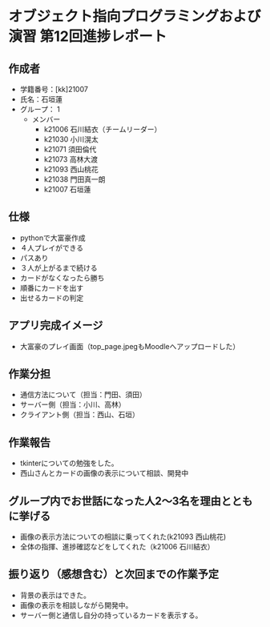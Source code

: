 # オブジェクト指向プログラミングおよび演習 第12回進捗レポート

## 作成者
- 学籍番号：[kk]21007
- 氏名：石垣蓮
- グループ： 1
    - メンバー
        - k21006 石川結衣（チームリーダー）
        - k21030 小川滉太
        - k21071 須田倫代
        - k21073 高林大渡
        - k21093 西山桃花
        - k21038 門田真一朗
        - k21007 石垣蓮
        

## 仕様
- pythonで大富豪作成
- ４人プレイができる
- パスあり
- ３人が上がるまで続ける
- カードがなくなったら勝ち
- 順番にカードを出す
- 出せるカードの判定

## アプリ完成イメージ
- 大富豪のプレイ画面（top_page.jpegもMoodleへアップロードした）

## 作業分担
- 通信方法について（担当：門田、須田）
- サーバー側（担当：小川、高林）
- クライアント側（担当：西山、石垣）

## 作業報告
- tkinterについての勉強をした。
- 西山さんとカードの画像の表示について相談、開発中

## グループ内でお世話になった人2〜3名を理由とともに挙げる
- 画像の表示方法についての相談に乗ってくれた(k21093 西山桃花)
- 全体の指揮、進捗確認などをしてくれた（k21006 石川結衣）

## 振り返り（感想含む）と次回までの作業予定
- 背景の表示はできた。
- 画像の表示を相談しながら開発中。
- サーバー側と通信し自分の持っているカードを表示する。
